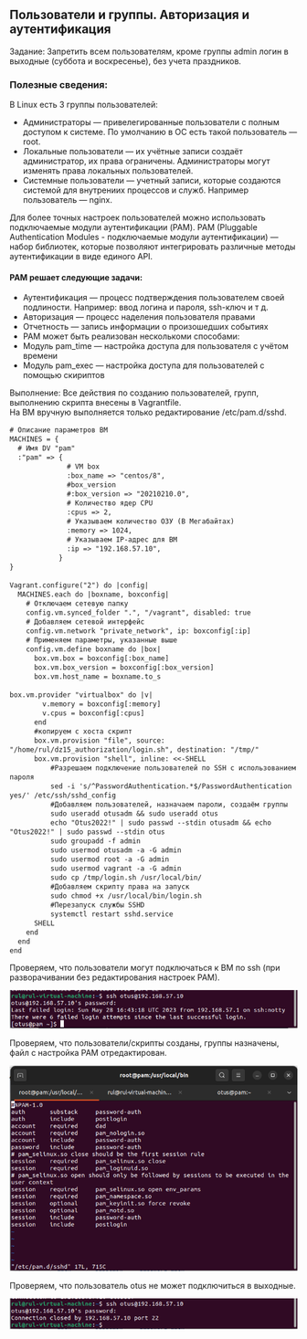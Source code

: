 ## Пользователи и группы. Авторизация и аутентификация

Задание:
Запретить всем пользователям, кроме группы admin логин в выходные (суббота и воскресенье), без учета праздников.  


### Полезные сведения:
В Linux есть 3 группы пользователей: 
* Администраторы — привелегированные пользователи с полным доступом к системе. По умолчанию в ОС есть такой пользователь — root.    
* Локальные пользователи — их учётные записи создаёт администратор, их права ограничены. Администраторы могут изменять права локальных пользователей.    
* Системные пользователи — учетный записи, которые создаются системой для внутрениих процессов и служб. Например пользователь — nginx.  

Для более точных настроек пользователей можно использовать подключаемые модули аутентификации (PAM). 
PAM (Pluggable Authentication Modules - подключаемые модули аутентификации) — набор библиотек, которые позволяют интегрировать различные методы аутентификации в виде единого API.

#### PAM решает следующие задачи: 
* Аутентификация — процесс подтверждения пользователем своей подлиности. Например: ввод логина и пароля, ssh-ключ и т д. 
* Авторизация — процесс наделения пользователя правами
* Отчетность — запись информации о произошедших событиях
* PAM может быть реализован несколькоми способами: 
* Модуль pam_time — настройка доступа для пользователя с учётом времени
* Модуль pam_exec — настройка доступа для пользователей с помощью скириптов

Выполнение:
Все действия по созданию пользователей, групп, выполнению скрипта внесены в Vagrantfile.  
На ВМ вручную выполняется только редактирование /etc/pam.d/sshd.  

```shell
# Описание параметров ВМ
MACHINES = {
  # Имя DV "pam"
  :"pam" => {
              # VM box
              :box_name => "centos/8",
              #box_version
              #:box_version => "20210210.0",
              # Количество ядер CPU
              :cpus => 2,
              # Указываем количество ОЗУ (В Мегабайтах)
              :memory => 1024,
              # Указываем IP-адрес для ВМ
              :ip => "192.168.57.10",
            }
}

Vagrant.configure("2") do |config|
  MACHINES.each do |boxname, boxconfig|
    # Отключаем сетевую папку
    config.vm.synced_folder ".", "/vagrant", disabled: true
    # Добавляем сетевой интерфейс
    config.vm.network "private_network", ip: boxconfig[:ip]
    # Применяем параметры, указанные выше
    config.vm.define boxname do |box|
      box.vm.box = boxconfig[:box_name]
      box.vm.box_version = boxconfig[:box_version]
      box.vm.host_name = boxname.to_s

box.vm.provider "virtualbox" do |v|
        v.memory = boxconfig[:memory]
        v.cpus = boxconfig[:cpus]
      end
      #копируем с хоста скрипт
      box.vm.provision "file", source: "/home/rul/dz15_authorization/login.sh", destination: "/tmp/"
      box.vm.provision "shell", inline: <<-SHELL
          #Разрешаем подключение пользователей по SSH с использованием пароля
          sed -i 's/^PasswordAuthentication.*$/PasswordAuthentication yes/' /etc/ssh/sshd_config
          #Добавляем пользователей, назначаем пароли, создаём группы   
          sudo useradd otusadm && sudo useradd otus
          echo "Otus2022!" | sudo passwd --stdin otusadm && echo "Otus2022!" | sudo passwd --stdin otus
          sudo groupadd -f admin
          sudo usermod otusadm -a -G admin
          sudo usermod root -a -G admin
          sudo usermod vagrant -a -G admin
          sudo cp /tmp/login.sh /usr/local/bin/
          #Добавляем скрипту права на запуск
          sudo chmod +x /usr/local/bin/login.sh		
          #Перезапуск службы SSHD
          systemctl restart sshd.service
  	  SHELL
    end
  end
end
```


Проверяем, что пользователи могут подключаться к ВМ по ssh (при разворачивании без редактирования настроек PAM).

![Image 1](https://github.com/Dekkert/dz15_authorization/blob/master/01.png)

Проверяем, что пользователи/скрипты созданы, группы назначены, файл с настройка PAM отредактирован.

![Image 2](https://github.com/Dekkert/dz15_authorization/blob/master/02.png)

Проверяем, что пользователь otus не может подключиться в выходные.

![Image 3](https://github.com/Dekkert/dz15_authorization/blob/master/03.png)

